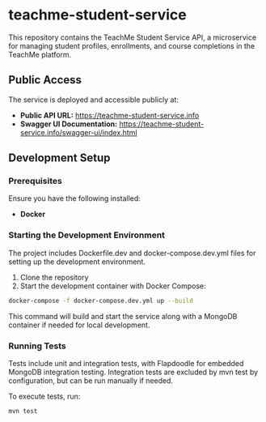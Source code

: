 # teachme-student-service

This repository contains the TeachMe Student Service API, a microservice for managing student profiles, enrollments, and course completions in the TeachMe platform.

## Public Access

The service is deployed and accessible publicly at:

- **Public API URL:** https://teachme-student-service.info
- **Swagger UI Documentation:** https://teachme-student-service.info/swagger-ui/index.html

## Development Setup

### Prerequisites

Ensure you have the following installed:

- **Docker**

### Starting the Development Environment

The project includes Dockerfile.dev and docker-compose.dev.yml files for setting up the development environment.

1. Clone the repository
2. Start the development container with Docker Compose:

```bash
docker-compose -f docker-compose.dev.yml up --build
```

This command will build and start the service along with a MongoDB container if needed for local development.

### Running Tests

Tests include unit and integration tests, with Flapdoodle for embedded MongoDB integration testing.
Integration tests are excluded by mvn test by configuration, but can be run manually if needed.

To execute tests, run:

```bash
mvn test
```
